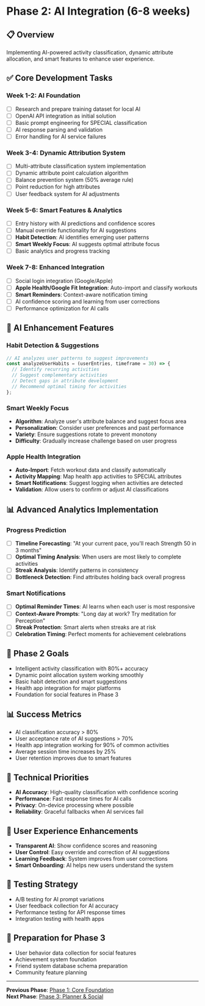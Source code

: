 # Phase 2: AI Integration (6-8 weeks)

## 📋 Overview
Implementing AI-powered activity classification, dynamic attribute allocation, and smart features to enhance user experience.

## ✅ Core Development Tasks

### Week 1-2: AI Foundation
- [ ] Research and prepare training dataset for local AI
- [ ] OpenAI API integration as initial solution
- [ ] Basic prompt engineering for SPECIAL classification
- [ ] AI response parsing and validation
- [ ] Error handling for AI service failures

### Week 3-4: Dynamic Attribution System
- [ ] Multi-attribute classification system implementation
- [ ] Dynamic attribute point calculation algorithm
- [ ] Balance prevention system (50% average rule)
- [ ] Point reduction for high attributes
- [ ] User feedback system for AI adjustments

### Week 5-6: Smart Features & Analytics
- [ ] Entry history with AI predictions and confidence scores
- [ ] Manual override functionality for AI suggestions
- [ ] **Habit Detection**: AI identifies emerging user patterns
- [ ] **Smart Weekly Focus**: AI suggests optimal attribute focus
- [ ] Basic analytics and progress tracking

### Week 7-8: Enhanced Integration
- [ ] Social login integration (Google/Apple)
- [ ] **Apple Health/Google Fit Integration**: Auto-import and classify workouts
- [ ] **Smart Reminders**: Context-aware notification timing
- [ ] AI confidence scoring and learning from user corrections
- [ ] Performance optimization for AI calls

## 🤖 AI Enhancement Features

### Habit Detection & Suggestions
```javascript
// AI analyzes user patterns to suggest improvements
const analyzeUserHabits = (userEntries, timeframe = 30) => {
  // Identify recurring activities
  // Suggest complementary activities
  // Detect gaps in attribute development
  // Recommend optimal timing for activities
};
```

### Smart Weekly Focus
- **Algorithm**: Analyze user's attribute balance and suggest focus area
- **Personalization**: Consider user preferences and past performance
- **Variety**: Ensure suggestions rotate to prevent monotony
- **Difficulty**: Gradually increase challenge based on user progress

### Apple Health Integration
- **Auto-Import**: Fetch workout data and classify automatically
- **Activity Mapping**: Map health app activities to SPECIAL attributes
- **Smart Notifications**: Suggest logging when activities are detected
- **Validation**: Allow users to confirm or adjust AI classifications

## 📊 Advanced Analytics Implementation

### Progress Prediction
- [ ] **Timeline Forecasting**: "At your current pace, you'll reach Strength 50 in 3 months"
- [ ] **Optimal Timing Analysis**: When users are most likely to complete activities
- [ ] **Streak Analysis**: Identify patterns in consistency
- [ ] **Bottleneck Detection**: Find attributes holding back overall progress

### Smart Notifications
- [ ] **Optimal Reminder Times**: AI learns when each user is most responsive
- [ ] **Context-Aware Prompts**: "Long day at work? Try meditation for Perception"
- [ ] **Streak Protection**: Smart alerts when streaks are at risk
- [ ] **Celebration Timing**: Perfect moments for achievement celebrations

## 🎯 Phase 2 Goals
- Intelligent activity classification with 80%+ accuracy
- Dynamic point allocation system working smoothly
- Basic habit detection and smart suggestions
- Health app integration for major platforms
- Foundation for social features in Phase 3

## 📊 Success Metrics
- AI classification accuracy > 80%
- User acceptance rate of AI suggestions > 70%
- Health app integration working for 90% of common activities
- Average session time increases by 25%
- User retention improves due to smart features

## 🔄 Technical Priorities
- **AI Accuracy**: High-quality classification with confidence scoring
- **Performance**: Fast response times for AI calls
- **Privacy**: On-device processing where possible
- **Reliability**: Graceful fallbacks when AI services fail

## 📱 User Experience Enhancements
- **Transparent AI**: Show confidence scores and reasoning
- **User Control**: Easy override and correction of AI suggestions
- **Learning Feedback**: System improves from user corrections
- **Smart Onboarding**: AI helps new users understand the system

## 🧪 Testing Strategy
- A/B testing for AI prompt variations
- User feedback collection for AI accuracy
- Performance testing for API response times
- Integration testing with health apps

## 🔮 Preparation for Phase 3
- User behavior data collection for social features
- Achievement system foundation
- Friend system database schema preparation
- Community feature planning

---

**Previous Phase**: [Phase 1: Core Foundation](Phase1_Core_Foundation.md)  
**Next Phase**: [Phase 3: Planner & Social](Phase3_Planner_Social.md) 